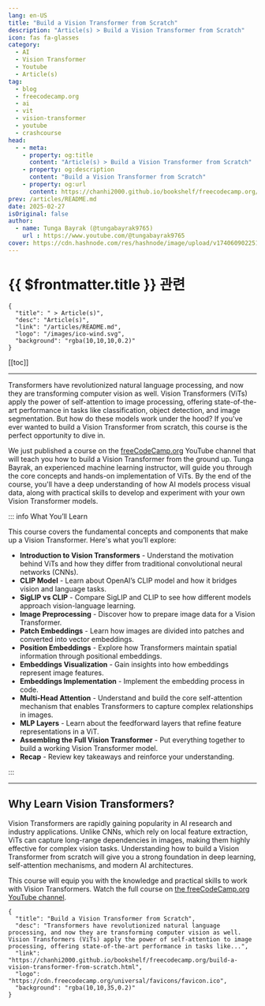 ```yaml
---
lang: en-US
title: "Build a Vision Transformer from Scratch"
description: "Article(s) > Build a Vision Transformer from Scratch"
icon: fas fa-glasses
category:
  - AI
  - Vision Transformer
  - Youtube
  - Article(s)
tag:
  - blog
  - freecodecamp.org
  - ai
  - vit
  - vision-transformer
  - youtube
  - crashcourse
head:
  - - meta:
    - property: og:title
      content: "Article(s) > Build a Vision Transformer from Scratch"
    - property: og:description
      content: "Build a Vision Transformer from Scratch"
    - property: og:url
      content: https://chanhi2000.github.io/bookshelf/freecodecamp.org/build-a-vision-transformer-from-scratch.html
prev: /articles/README.md
date: 2025-02-27
isOriginal: false
author:
  - name: Tunga Bayrak (@tungabayrak9765)
    url : https://www.youtube.com/@tungabayrak9765
cover: https://cdn.hashnode.com/res/hashnode/image/upload/v1740609022511/e0864dae-cffe-4757-85f9-d4162102a082.png
---
```


# {{ $frontmatter.title }} 관련

```component VPCard
{
  "title": " > Article(s)",
  "desc": "Article(s)",
  "link": "/articles/README.md",
  "logo": "/images/ico-wind.svg",
  "background": "rgba(10,10,10,0.2)"
}
```

[[toc]]

---

<SiteInfo
  name="Build a Vision Transformer from Scratch"
  desc="Transformers have revolutionized natural language processing, and now they are transforming computer vision as well. Vision Transformers (ViTs) apply the power of self-attention to image processing, offering state-of-the-art performance in tasks like..."
  url="https://freecodecamp.org/news/build-a-vision-transformer-from-scratch"
  logo="https://cdn.freecodecamp.org/universal/favicons/favicon.ico"
  preview="https://cdn.hashnode.com/res/hashnode/image/upload/v1740609022511/e0864dae-cffe-4757-85f9-d4162102a082.png"/>

Transformers have revolutionized natural language processing, and now they are transforming computer vision as well. Vision Transformers (ViTs) apply the power of self-attention to image processing, offering state-of-the-art performance in tasks like classification, object detection, and image segmentation. But how do these models work under the hood? If you've ever wanted to build a Vision Transformer from scratch, this course is the perfect opportunity to dive in.

We just published a course on the [<FontIcon icon="fa-brands fa-free-code-camp"/>freeCodeCamp.org](http://freeCodeCamp.org) YouTube channel that will teach you how to build a Vision Transformer from the ground up. Tunga Bayrak, an experienced machine learning instructor, will guide you through the core concepts and hands-on implementation of ViTs. By the end of the course, you'll have a deep understanding of how AI models process visual data, along with practical skills to develop and experiment with your own Vision Transformer models.

::: info What You’ll Learn

This course covers the fundamental concepts and components that make up a Vision Transformer. Here's what you’ll explore:

- **Introduction to Vision Transformers** - Understand the motivation behind ViTs and how they differ from traditional convolutional neural networks (CNNs).
- **CLIP Model** - Learn about OpenAI’s CLIP model and how it bridges vision and language tasks.
- **SigLIP vs CLIP** - Compare SigLIP and CLIP to see how different models approach vision-language learning.
- **Image Preprocessing** - Discover how to prepare image data for a Vision Transformer.
- **Patch Embeddings** - Learn how images are divided into patches and converted into vector embeddings.
- **Position Embeddings** - Explore how Transformers maintain spatial information through positional embeddings.
- **Embeddings Visualization** - Gain insights into how embeddings represent image features.
- **Embeddings Implementation** - Implement the embedding process in code.
- **Multi-Head Attention** - Understand and build the core self-attention mechanism that enables Transformers to capture complex relationships in images.
- **MLP Layers** - Learn about the feedforward layers that refine feature representations in a ViT.
- **Assembling the Full Vision Transformer** - Put everything together to build a working Vision Transformer model.
- **Recap** - Review key takeaways and reinforce your understanding.

:::

---

## Why Learn Vision Transformers?

Vision Transformers are rapidly gaining popularity in AI research and industry applications. Unlike CNNs, which rely on local feature extraction, ViTs can capture long-range dependencies in images, making them highly effective for complex vision tasks. Understanding how to build a Vision Transformer from scratch will give you a strong foundation in deep learning, self-attention mechanisms, and modern AI architectures.

This course will equip you with the knowledge and practical skills to work with Vision Transformers. Watch the full course on [<FontIcon icon="fa-brands fa-youtube"/>the freeCodeCamp.org YouTube channel](https://youtu.be/4XgDdxpXHEQ).

<VidStack src="youtube/4XgDdxpXHEQ" />

<!-- TODO: add ARTICLE CARD -->
```component VPCard
{
  "title": "Build a Vision Transformer from Scratch",
  "desc": "Transformers have revolutionized natural language processing, and now they are transforming computer vision as well. Vision Transformers (ViTs) apply the power of self-attention to image processing, offering state-of-the-art performance in tasks like...",
  "link": "https://chanhi2000.github.io/bookshelf/freecodecamp.org/build-a-vision-transformer-from-scratch.html",
  "logo": "https://cdn.freecodecamp.org/universal/favicons/favicon.ico",
  "background": "rgba(10,10,35,0.2)"
}
```
